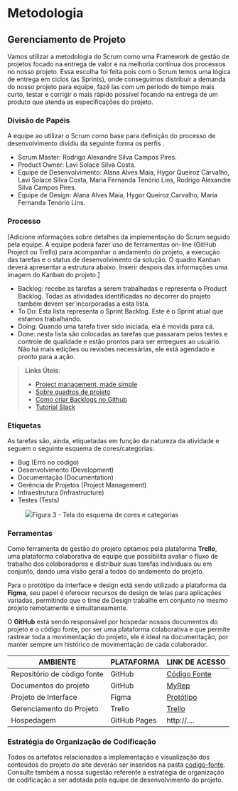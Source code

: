 
# Metodologia
## Gerenciamento de Projeto
Vamos utilizar a metodologia do Scrum como  uma Framework de gestão de projetos focado na entrega de valor e na melhoria contínua dos processos no nosso projeto. Essa escolha foi feita pois com o Scrum temos uma lógica de entrega em ciclos (as Sprints), onde conseguimos distribuir a demanda do nosso projeto para equipe, fazê las com um período de tempo mais curto, testar e corrigir o mais rápido possível focando na entrega de um produto que atenda as especificações do projeto.

### Divisão de Papéis

A equipe ao utilizar o Scrum como base para definição do processo de desenvolvimento dividiu da seguinte forma os perfis .
- Scrum Master: Rodrigo Alexandre Silva Campos Pires.
- Product Owner: Lavi Solace Silva Costa.
- Equipe de Desenvolvimento: Alana Alves Maia, Hygor Queiroz Carvalho, Lavi Solace Silva Costa, Maria Fernanda Tenório Lins, Rodrigo Alexandre Silva Campos Pires.
- Equipe de Design: Alana Alves Maia, Hygor Queiroz Carvalho, Maria Fernanda Tenório Lins.

### Processo

[Adicione informações sobre detalhes da implementação do Scrum seguido pela equipe. A equipe poderá fazer uso de ferramentas on-line (GitHub Project ou Trello) para acompanhar o andamento do projeto, a execução das tarefas e o status de desenvolvimento da solução. O quadro Kanban deverá apresentar a estrutura abaixo. Inserir despois das informações uma imagem do Kanban do projeto.]
- Backlog: recebe as tarefas a serem trabalhadas e representa o Product Backlog. Todas as atividades identificadas no decorrer do projeto também devem ser incorporadas a esta lista. 
- To Do: Esta lista representa o Sprint Backlog. Este é o Sprint atual que estamos trabalhando. 
- Doing: Quando uma tarefa tiver sido iniciada, ela é movida para cá. 
- Done: nesta lista são colocadas as tarefas que passaram pelos testes e controle de qualidade e estão prontos para ser entregues ao usuário. Não há mais edições ou revisões necessárias, ele está agendado e pronto para a ação.

> **Links Úteis**:
> - [Project management, made simple](https://github.com/features/project-management/)
> - [Sobre quadros de projeto](https://docs.github.com/pt/github/managing-your-work-on-github/about-project-boards)
> - [Como criar Backlogs no Github](https://www.youtube.com/watch?v=RXEy6CFu9Hk)
> - [Tutorial Slack](https://slack.com/intl/en-br/)


### Etiquetas
<p>As tarefas são, ainda, etiquetadas em função da natureza da atividade e seguem o seguinte esquema de cores/categorias:</p>

<ul>
  <li>Bug (Erro no código)</li>
  <li>Desenvolvimento (Development)</li>
  <li>Documentação (Documentation)</li>
  <li>Gerência de Projetos (Project Management)</li>
  <li>Infraestrutura (Infrastructure)</li>
  <li>Testes (Tests)</li>
</ul>

<figure> 
  <img src="https://user-images.githubusercontent.com/100447878/164068979-9eed46e1-9b44-461e-ab88-c2388e6767a1.png"
    <figcaption>Figura 3 - Tela do esquema de cores e categorias</figcaption>
</figure> 
  
### Ferramentas

Como ferramenta de gestão do projeto optamos pela plataforma <strong>Trello</strong>,  uma plataforma colaborativa de equipe  que possibilita avaliar o fluxo de trabalho dos colaboradores e distribuir suas tarefas individuais ou em conjunto, dando uma visão geral a todos do andamento do projeto. 

Para o protótipo da interface e design está sendo utilizado a plataforma da <strong>Figma</strong>, seu papel é oferecer recursos de design de telas para aplicações variadas, permitindo que o time de Design trabalhe em conjunto no mesmo projeto remotamente e simultaneamente.

O <strong>GitHub</strong> está sendo responsável por hospedar nossos documentos do projeto e o código fonte, por ser uma plataforma colaborativa e que permite rastrear toda a movimentação do projeto, ele é ideal na documentação, por manter sempre um histórico de movimentação de cada colaborador.

| AMBIENTE                            | PLATAFORMA                         | LINK DE ACESSO                         |
|-------------------------------------|------------------------------------|----------------------------------------|
| Repositório de código fonte         | GitHub                             |[Código Fonte](https://expert-carnival-5gvxrqxj4w7wf7qx9.github.dev/)|
| Documentos do projeto               | GitHub                             |[MyRep](https://github.com/ICEI-PUC-Minas-PMV-SInt/pmv-sint-2024-1-e1-proj-web-t1-arep/tree/main/documents)|
| Projeto de Interface                | Figma                              | [Protótipo](https://www.figma.com/file/l1ri63c70EwTQEeEjLjNIR/myrep-(wireframes)?type=design&node-id=0%3A1&mode=design&t=u6DxNgdHf3vuCNiJ-1) |
| Gerenciamento do Projeto            | Trello                    | [Trello](https://trello.com/b/8PYGXflu/projeto-puc-minas)|
| Hospedagem                          | GitHub Pages                       | http://....                            |


### Estratégia de Organização de Codificação 

Todos os artefatos relacionados a implementação e visualização dos conteúdos do projeto do site deverão ser inseridos na pasta [codigo-fonte](http://https://github.com/ICEI-PUC-Minas-PMV-ADS/WebApplicationProject-Template-v2/tree/main/codigo-fonte). Consulte também a nossa sugestão referente a estratégia de organização de codificação a ser adotada pela equipe de desenvolvimento do projeto.
